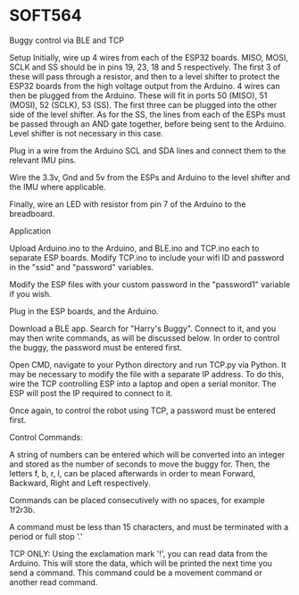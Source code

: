 # SOFT564
Buggy control via BLE and TCP

Setup
Initially, wire up 4 wires from each of the ESP32 boards. MISO, MOSI, SCLK and SS should be in pins 19, 23, 18 and 5 respectively. The first 3 of these will pass through a resistor, and then to a level shifter to protect the ESP32 boards from the high voltage output from the Arduino. 4 wires can then be plugged from the Arduino. These will fit in ports 50 (MISO), 51 (MOSI), 52 (SCLK), 53 (SS). The first three can be plugged into the other side of the level shifter. 
As for the SS, the lines from each of the ESPs must be passed through an AND gate together, before being sent to the Arduino. Level shifter is not necessary in this case.

Plug in a wire from the Arduino SCL and SDA lines and connect them to the relevant IMU pins. 

Wire the 3.3v, Gnd and 5v from the ESPs and Arduino to the level shifter and the IMU where applicable. 

Finally, wire an LED with resistor from pin 7 of the Arduino to the breadboard. 

Application

Upload Arduino.ino to the Arduino, and BLE.ino and TCP.ino each to separate ESP boards. Modify TCP.ino to include your wifi ID and password in the "ssid" and "password" variables.

Modify the ESP files with your custom password in the "password1" variable if you wish.

Plug in the ESP boards, and the Arduino.

Download a BLE app. Search for "Harry's Buggy". Connect to it, and you may then write commands, as will be discussed below. In order to control the buggy, the password must be entered first.

Open CMD, navigate to your Python directory and run TCP.py via Python. It may be necessary to modify the file with a separate IP address. To do this, wire the TCP controlling ESP into a laptop and open a serial monitor. The ESP will post the IP required to connect to it.

Once again, to control the robot using TCP, a password must be entered first.

Control Commands:

A string of numbers can be entered which will be converted into an integer and stored as the number of seconds to move the buggy for. Then, the letters f, b, r, l, can be placed afterwards in order to mean Forward, Backward, Right and Left respectively. 

Commands can be placed consecutively with no spaces, for example 1f2r3b. 

A command must be less than 15 characters, and must be terminated with a period or full stop '.'

TCP ONLY: Using the exclamation mark '!', you can read data from the Arduino. This will store the data, which will be printed the next time you send a command. This command could be a movement command or another read command.
